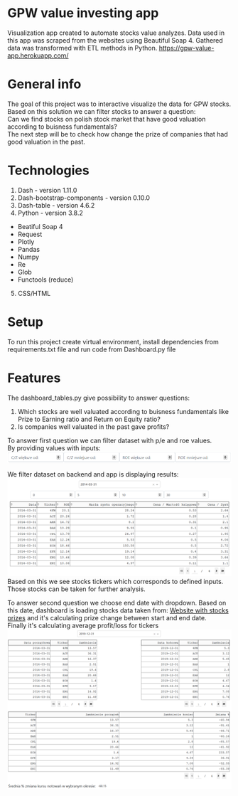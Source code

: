 # GPW value investing app
Visualization app created to automate stocks value analyzes. Data used in this app was scraped from the websites using Beautiful Soap 4. Gathered data was transformed with ETL methods in Python.
https://gpw-value-app.herokuapp.com/

# General info
   The goal of this project was to interactive visualize the data for GPW stocks.  
   Based on this solution we can filter stocks to answer a question:  
   Can we find stocks on polish stock market that have good valuation according to buisness fundamentals?  
   The next step will be to check how change the prize of companies that had good valuation in the past. 

# Technologies
1.  Dash - version 1.11.0
2.  Dash-bootstrap-components - version 0.10.0
3.  Dash-table - version 4.6.2
4.  Python - version 3.8.2
  * Beatiful Soap 4
  * Request
  * Plotly
  * Pandas
  * Numpy
  * Re
  * Glob
  * Functools (reduce)
5.  CSS/HTML

# Setup
To run this project create virtual environment, install dependencies from requirements.txt file and run code from Dashboard.py file

# Features
The dashboard_tables.py give possibility to answer questions:  
1. Which stocks are well valuated according to buisness fundamentals like Prize to Earning ratio and Return on Equity ratio?  
2. Is companies well valuated in the past gave profits?


To answer first question we can filter dataset with p/e and roe values.  
By providing values with inputs:  
![alt text](https://github.com/PerczynskiAdam/Value-investing-dash-app/blob/master/images/inputs.png "Inputs to filter data")  


We filter dataset on backend and app is displaying results:  
![alt text](https://github.com/PerczynskiAdam/Value-investing-dash-app/blob/master/images/filtered_data.png "Filtered table on backend")  
Based on this we see stocks tickers which corresponds to defined inputs.  
Those stocks can be taken for further analysis.  


To answer second question we choose end date with dropdown.
Based on this date, dashboard is loading stocks data taken from: [Website with stocks prizes](https://stooq.pl/t/?i=513) and it's calculating prize change between start and end date.  
Finally it's calculating average profit/loss for tickers  
![alt text](https://github.com/PerczynskiAdam/Value-investing-dash-app/blob/master/images/result.png "Prize change over time for stocks and average profit/loss for group of stocks")  

